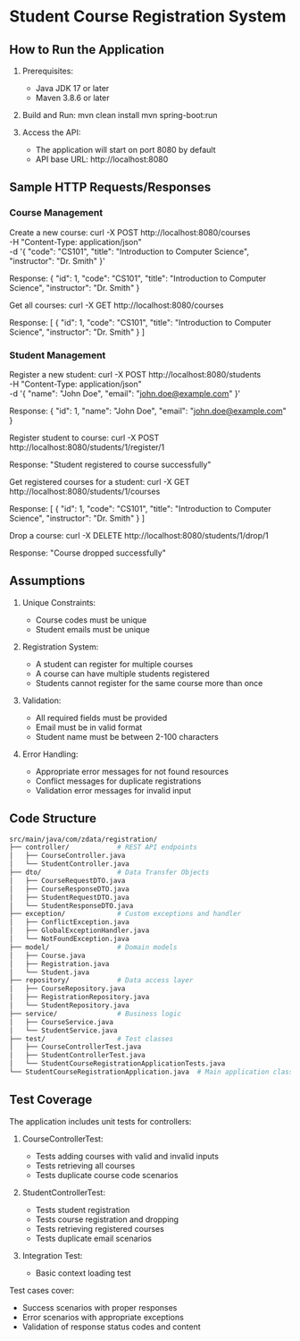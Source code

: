 # Student Course Registration System

## How to Run the Application

1. Prerequisites:
   - Java JDK 17 or later
   - Maven 3.8.6 or later

2. Build and Run:
   mvn clean install
   mvn spring-boot:run

3. Access the API:
   - The application will start on port 8080 by default
   - API base URL: http://localhost:8080

## Sample HTTP Requests/Responses

### Course Management

Create a new course:
curl -X POST http://localhost:8080/courses \
-H "Content-Type: application/json" \
-d '{
    "code": "CS101",
    "title": "Introduction to Computer Science",
    "instructor": "Dr. Smith"
}'

Response:
{
    "id": 1,
    "code": "CS101",
    "title": "Introduction to Computer Science",
    "instructor": "Dr. Smith"
}

Get all courses:
curl -X GET http://localhost:8080/courses

Response:
[
    {
        "id": 1,
        "code": "CS101",
        "title": "Introduction to Computer Science",
        "instructor": "Dr. Smith"
    }
]

### Student Management

Register a new student:
curl -X POST http://localhost:8080/students \
-H "Content-Type: application/json" \
-d '{
    "name": "John Doe",
    "email": "john.doe@example.com"
}'

Response:
{
    "id": 1,
    "name": "John Doe",
    "email": "john.doe@example.com"
}

Register student to course:
curl -X POST http://localhost:8080/students/1/register/1

Response:
"Student registered to course successfully"

Get registered courses for a student:
curl -X GET http://localhost:8080/students/1/courses

Response:
[
    {
        "id": 1,
        "code": "CS101",
        "title": "Introduction to Computer Science",
        "instructor": "Dr. Smith"
    }
]

Drop a course:
curl -X DELETE http://localhost:8080/students/1/drop/1

Response:
"Course dropped successfully"

## Assumptions

1. Unique Constraints:
   - Course codes must be unique
   - Student emails must be unique

2. Registration System:
   - A student can register for multiple courses
   - A course can have multiple students registered
   - Students cannot register for the same course more than once

3. Validation:
   - All required fields must be provided
   - Email must be in valid format
   - Student name must be between 2-100 characters

4. Error Handling:
   - Appropriate error messages for not found resources
   - Conflict messages for duplicate registrations
   - Validation error messages for invalid input

## Code Structure
    
```bash
src/main/java/com/zdata/registration/
├── controller/            # REST API endpoints
│   ├── CourseController.java
│   └── StudentController.java
├── dto/                   # Data Transfer Objects
│   ├── CourseRequestDTO.java
│   ├── CourseResponseDTO.java
│   ├── StudentRequestDTO.java
│   └── StudentResponseDTO.java
├── exception/             # Custom exceptions and handler
│   ├── ConflictException.java
│   ├── GlobalExceptionHandler.java
│   └── NotFoundException.java
├── model/                 # Domain models
│   ├── Course.java
│   ├── Registration.java
│   └── Student.java
├── repository/            # Data access layer
│   ├── CourseRepository.java
│   ├── RegistrationRepository.java
│   └── StudentRepository.java
├── service/               # Business logic
│   ├── CourseService.java
│   └── StudentService.java
├── test/                  # Test classes
│   ├── CourseControllerTest.java
│   ├── StudentControllerTest.java
│   └── StudentCourseRegistrationApplicationTests.java
└── StudentCourseRegistrationApplication.java  # Main application class
```
    

## Test Coverage

The application includes unit tests for controllers:

1. CourseControllerTest:
   - Tests adding courses with valid and invalid inputs
   - Tests retrieving all courses
   - Tests duplicate course code scenarios

2. StudentControllerTest:
   - Tests student registration
   - Tests course registration and dropping
   - Tests retrieving registered courses
   - Tests duplicate email scenarios

3. Integration Test:
   - Basic context loading test

Test cases cover:
- Success scenarios with proper responses
- Error scenarios with appropriate exceptions
- Validation of response status codes and content
